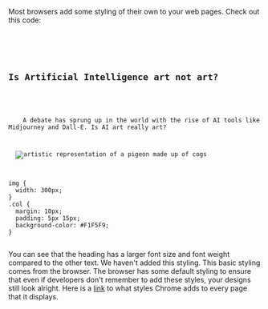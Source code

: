 Most browsers add some styling of their own
to your web pages. Check out this code:

<codeblock language="css" type="lesson">
<code>
<panel language="html">
<section>
  <h2>Is Artificial Intelligence art not art?</h2>
  <p>
    A debate has sprung up in the world with the rise of AI tools like Midjourney and Dall-E. Is AI art really art?
  </p>
  <img src="https://upload.wikimedia.org/wikipedia/commons/thumb/a/a9/A_mechanical_dove_8274822e-52fe-40fa-ac4d-f3cde5a332ae.png/900px-A_mechanical_dove_8274822e-52fe-40fa-ac4d-f3cde5a332ae.png" alt="artistic representation of a pigeon made up of cogs">
</section>
</panel>
<panel language="css">
img {
  width: 300px;
}
.col {
  margin: 10px;
  padding: 5px 15px;
  background-color: #F1F5F9;
}
</panel>
</code>
</codeblock>

You can see that the heading has a larger
font size and font weight compared to
the other text. We haven't added this
styling. This basic styling comes from
the browser. The browser has some default styling
to ensure that even if developers don't
remember to add these styles, your designs
still look alright. Here is a [link](https://chromium.googlesource.com/chromium/blink/+/master/Source/core/css/html.css) to what
styles Chrome adds to every page that it
displays.
